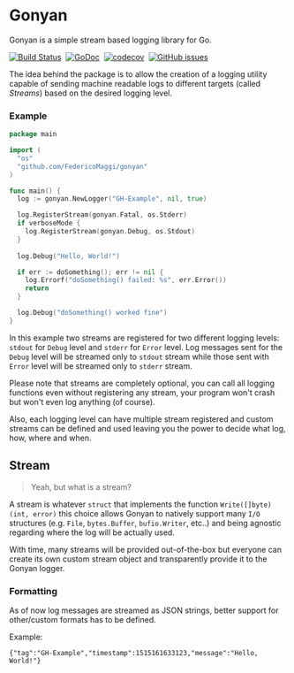 # Gonyan
Gonyan is a simple stream based logging library for Go.

[![Build Status](https://travis-ci.org/FedericoMaggi/gonyan.svg?branch=master)](https://travis-ci.org/FedericoMaggi/gonyan)&nbsp;
[![GoDoc](https://godoc.org/github.com/FedericoMaggi/gonyan?status.svg)](https://godoc.org/github.com/FedericoMaggi/gonyan)&nbsp;
[![codecov](https://codecov.io/gh/FedericoMaggi/gonyan/branch/master/graph/badge.svg)](https://codecov.io/gh/FedericoMaggi/gonyan)&nbsp;
[![GitHub issues](https://img.shields.io/github/issues/FedericoMaggi/gonyan.svg "GitHub issues")](https://github.com/FedericoMaggi/gonyan)


The idea behind the package is to allow the creation of a logging utility capable of sending machine readable logs to different targets (called _Streams_) based on the desired logging level.

### Example


```go
package main

import (
  "os"
  "github.com/FedericoMaggi/gonyan"
)

func main() {
  log := gonyan.NewLogger("GH-Example", nil, true)

  log.RegisterStream(gonyan.Fatal, os.Stderr)
  if verboseMode {
    log.RegisterStream(gonyan.Debug, os.Stdout)
  }
  
  log.Debug("Hello, World!")

  if err := doSomething(); err != nil {
    log.Errorf("doSomething() failed: %s", err.Error())
    return
  }

  log.Debug("doSomething() worked fine")
}
```
In this example two streams are registered for two different logging levels: `stdout` for `Debug` level and `stderr` for `Error` level. Log messages sent for the `Debug` level will be streamed only to `stdout` stream while those sent with `Error` level will be streamed only to `stderr` stream.

Please note that streams are completely optional, you can call all logging functions even without registering any stream, your program won't crash but won't even log anything (of course).

Also, each logging level can have multiple stream registered and custom streams can be defined and used leaving you the power to decide what log, how, where and when.

## Stream

> Yeah, but what is a stream?

A stream is whatever `struct` that implements the function `Write([]byte) (int, error)` this choice allows Gonyan to natively support many `I/O` structures (e.g. `File`, `bytes.Buffer`, `bufio.Writer`, etc..) and being agnostic regarding where the log will be actually used. 

With time, many streams will be provided out-of-the-box but everyone can create its own custom stream object and transparently provide it to the Gonyan logger.
 
### Formatting

As of now log messages are streamed as JSON strings, better support for other/custom formats has to be defined.

Example: 
```
{"tag":"GH-Example","timestamp":1515161633123,"message":"Hello, World!"}
```
